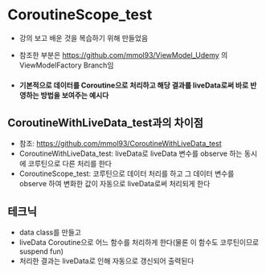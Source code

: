 # CoroutineScope_test

* 강의 보고 배운 것을 복습하기 위해 만들었음
* 참조한 부분은 https://github.com/mmol93/ViewModel_Udemy 의 ViewModelFactory Branch임

* #### 기본적으로 데이터를 Coroutine으로 처리하고 해당 결과를 liveData로써 바로 반영하는 방법을 보여주는 예시다

##  CoroutineWithLiveData_test과의 차이점
- 참조: https://github.com/mmol93/CoroutineWithLiveData_test
- CoroutineWithLiveData_test: liveData로 liveData 변수를 observe 하는 동시에 코루틴으로 다른 처리를 한다
- CoroutineScope_test: 코루틴으로 데이터 처리를 하고 그 데이터 변수를 observe 하여 변화한 값이 자동으로 liveData로써 처리되게 한다

## 테크닉
- data class를 만들고
- liveData Coroutine으로 어느 함수를 처리하게 한다(물론 이 함수도 코루틴이므로 suspend fun)
- 처리한 결과는 liveData로 인해 자동으로 갱신되어 출력된다
